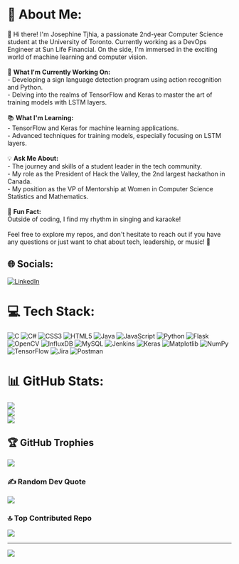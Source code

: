 # 💫 About Me:
👋 Hi there! I'm Josephine Tjhia, a passionate 2nd-year Computer Science student at the University of Toronto. Currently working as a DevOps Engineer at Sun Life Financial. On the side, I'm immersed in the exciting world of machine learning and computer vision.<br><br>🚀 **What I'm Currently Working On:**<br>- Developing a sign language detection program using action recognition and Python.<br>- Delving into the realms of TensorFlow and Keras to master the art of training models with LSTM layers.<br><br>📚 **What I'm Learning:**<br>- TensorFlow and Keras for machine learning applications.<br>- Advanced techniques for training models, especially focusing on LSTM layers.<br><br>💡 **Ask Me About:**<br>- The journey and skills of a student leader in the tech community.<br>- My role as the President of Hack the Valley, the 2nd largest hackathon in Canada.<br>- My position as the VP of Mentorship at Women in Computer Science Statistics and Mathematics.<br><br>🎤 **Fun Fact:**<br>Outside of coding, I find my rhythm in singing and karaoke!<br><br>Feel free to explore my repos, and don't hesitate to reach out if you have any questions or just want to chat about tech, leadership, or music! 🌟


## 🌐 Socials:
[![LinkedIn](https://img.shields.io/badge/LinkedIn-%230077B5.svg?logo=linkedin&logoColor=white)](https://linkedin.com/in/https://www.linkedin.com/in/josephine-tjhia/) 

# 💻 Tech Stack:
![C](https://img.shields.io/badge/c-%2300599C.svg?style=flat&logo=c&logoColor=white) ![C#](https://img.shields.io/badge/c%23-%23239120.svg?style=flat&logo=csharp&logoColor=white) ![CSS3](https://img.shields.io/badge/css3-%231572B6.svg?style=flat&logo=css3&logoColor=white) ![HTML5](https://img.shields.io/badge/html5-%23E34F26.svg?style=flat&logo=html5&logoColor=white) ![Java](https://img.shields.io/badge/java-%23ED8B00.svg?style=flat&logo=openjdk&logoColor=white) ![JavaScript](https://img.shields.io/badge/javascript-%23323330.svg?style=flat&logo=javascript&logoColor=%23F7DF1E) ![Python](https://img.shields.io/badge/python-3670A0?style=flat&logo=python&logoColor=ffdd54) ![Flask](https://img.shields.io/badge/flask-%23000.svg?style=flat&logo=flask&logoColor=white) ![OpenCV](https://img.shields.io/badge/opencv-%23white.svg?style=flat&logo=opencv&logoColor=white) ![InfluxDB](https://img.shields.io/badge/InfluxDB-22ADF6?style=flat&logo=InfluxDB&logoColor=white) ![MySQL](https://img.shields.io/badge/mysql-%2300000f.svg?style=flat&logo=mysql&logoColor=white) ![Jenkins](https://img.shields.io/badge/jenkins-%232C5263.svg?style=flat&logo=jenkins&logoColor=white) ![Keras](https://img.shields.io/badge/Keras-%23D00000.svg?style=flat&logo=Keras&logoColor=white) ![Matplotlib](https://img.shields.io/badge/Matplotlib-%23ffffff.svg?style=flat&logo=Matplotlib&logoColor=black) ![NumPy](https://img.shields.io/badge/numpy-%23013243.svg?style=flat&logo=numpy&logoColor=white) ![TensorFlow](https://img.shields.io/badge/TensorFlow-%23FF6F00.svg?style=flat&logo=TensorFlow&logoColor=white) ![Jira](https://img.shields.io/badge/jira-%230A0FFF.svg?style=flat&logo=jira&logoColor=white) ![Postman](https://img.shields.io/badge/Postman-FF6C37?style=flat&logo=postman&logoColor=white)
# 📊 GitHub Stats:
![](https://github-readme-stats.vercel.app/api?username=tjhiaj&theme=tokyonight&hide_border=false&include_all_commits=false&count_private=false)<br/>
![](https://github-readme-streak-stats.herokuapp.com/?user=tjhiaj&theme=tokyonight&hide_border=false)<br/>
![](https://github-readme-stats.vercel.app/api/top-langs/?username=tjhiaj&theme=tokyonight&hide_border=false&include_all_commits=false&count_private=false&layout=compact)

## 🏆 GitHub Trophies
![](https://github-profile-trophy.vercel.app/?username=tjhiaj&theme=tokyonight&no-frame=false&no-bg=true&margin-w=4)

### ✍️ Random Dev Quote
![](https://quotes-github-readme.vercel.app/api?type=horizontal&theme=tokyonight)

### 🔝 Top Contributed Repo
![](https://github-contributor-stats.vercel.app/api?username=tjhiaj&limit=5&theme=tokyonight&combine_all_yearly_contributions=true)

---
[![](https://visitcount.itsvg.in/api?id=tjhiaj&icon=0&color=1)](https://visitcount.itsvg.in)
